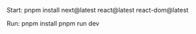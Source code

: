 Start: 
  pnpm install next@latest react@latest react-dom@latest

Run: 
  pnpm install
  pnpm run dev